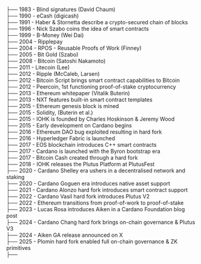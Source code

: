 
├── 1983 - Blind signatures (David Chaum)  <br>
├── 1990 - eCash (digicash) <br>
├── 1991 - Haber & Stornetta describe a crypto-secured chain of blocks<br>
├── 1996 - Nick Szabo coins the idea of smart contracts<br>
├── 1999 - B-Money (Wei Dai)<br>
├── 2004 - Ripplepay<br>
├── 2004 - RPOS - Reusable Proofs of Work (Finney)<br>
├── 2005 - Bit Gold (Szabo)<br>
├── 2008 - Bitcoin (Satoshi Nakamoto)<br>
├── 2011 - Litecoin (Lee)<br>
├── 2012 - Ripple (McCaleb, Larsen)<br>
├── 2012 - Bitcoin Script brings smart contract capabilities to Bitcoin<br>
├── 2012 - Peercoin, 1st functioning proof-of-stake cryptocurrency<br>
├── 2013 - Ethereum whitepaper (Vitalik Buterin)<br>
├── 2013 - NXT features built-in smart contract templates<br>
├── 2015 - Ethereum genesis block is mined <br>
├── 2015 - Solidity, (Buterin et al.)<br>
├── 2015 - IOHK is founded by Charles Hoskinson & Jeremy Wood <br>
├── 2015 - Early development on Cardano begins<br>
├── 2016 - Ethereum DAO bug exploited resulting in hard fork<br>
├── 2016 - Hyperledger Fabric is launched<br>
├── 2017 - EOS blockchain introduces C++ smart contracts <br>
├── 2017 - Cardano is launched with the Byron bootstrap era<br>
├── 2017 - Bitcoin Cash created through a hard fork<br>
├── 2018 - IOHK releases the Plutus Platform at PlutusFest<br>
├── 2020 - Cardano Shelley era ushers in a decentralised network and staking <br>
├── 2020 - Cardano Goguen era introduces native asset support <br>
├── 2021 - Cardano Alonzo hard fork introduces smart contract support<br>
├── 2022 - Cardano Vasil hard fork introduces Plutus V2<br> 
├── 2022 - Ethereum transitions from proof-of-work to proof-of-stake<br> 
├── 2023 - Lucas Rosa introduces Aiken in a Cardano Foundation blog post<br> 
├── 2024 - Cardano Chang hard fork brings on-chain governance & Plutus V3<br>
├── 2024 - Aiken GA release announced on X<br>
├── 2025 - Plomin hard fork enabled full on-chain governance & ZK primitives<br>
├──<br>

